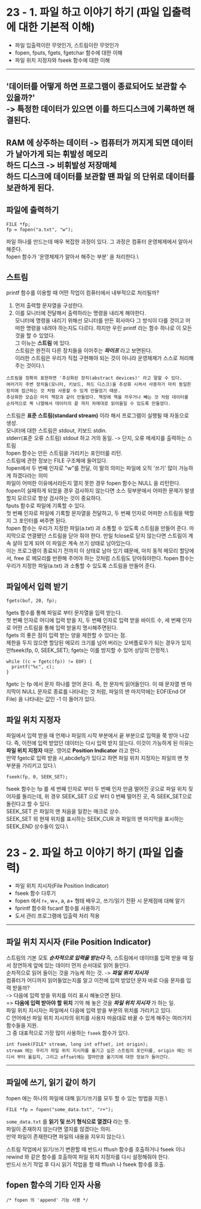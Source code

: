 # 23 - 1. 파일 하고 이야기 하기 (파일 입출력에 대한 기본적 이해)
- 파일 입출력이란 무엇인가, 스트림이란 무엇인가
- fopen, fputs, fgets, fgetchar 함수에 대한 이해
- 파일 위치 지정자와 fseek 함수에 대한 이해
---
'데이터를 어떻게 하면 프로그램이 종료되어도 보관할 수 있을까?'\
-> 특정한 데이터가 있으면 이를 하드디스크에 기록하면 해결된다.
---
RAM 에 상주하는 데이터 -> 컴퓨터가 꺼지게 되면 데이터가 날아가게 되는 __휘발성 메모리__\
하드 디스크 -> 비휘발성 저장매체\
하드 디스크에 데이터를 보관할 땐 __파일__ 의 단위로 데이터를 보관하게 된다.
---
## 파일에 출력하기
```
FILE *fp;
fp = fopen("a.txt", "w");
```
파일 하나를 만드는데 매우 복잡한 과정이 있다. 그 과정은 컴퓨터 운영체제에서 알아서 해준다.\
fopen  함수가 '운영체제가 알아서 해주는 부분' 을 처리한다.\
## 스트림
printf 함수를 이용할 때 어떤 작업이 컴퓨터에서 내부적으로 처리될까?
1. 먼저 출력할 문자열을 구성한다.
2. 이를 모니터에 전달해서 출력하라는 명령을 내리게 해야한다.\
모니터에 명령을 내리기 위해선 모니터를 만든 회사마다 그 방식이 다를 것이고 어떠한 명령을 내려야 하는지도 다르다. 하지만 우린 printf 라는 함수 하나로 이 모든 것을 할 수 있었다.\
그 이뉴는 __스트림__ 에 있다.\
스트림은 완전히 다른 장치들을 이어주는 ___파이프___ 라고 보면된다.\
이러한 스트림은 우리가 직접 구현해야 되는 것이 아니라 운영체제가 스스로 처리해주는 것이다.\
```
스트림을 정확히 표현하면 '추상화된 장치(abstract devices)' 라고 말할 수 있다.
여러가지 주변 장치들(모니터, 키보드, 하드 디스크)을 추상화 시켜서 사용자가 마치 동일한 장치에 접근하는 것 처럼 사용할 수 있게 만들었기 때문.
추상화한 모습은 마치 책장과 같이 만들었다. 책장에 책을 끼우거나 빼는 것 처럼 데이터를 순차적으로 쭉 나열해서 데이터의 끝 까지 차례대로 읽어들일 수 있도록 만들었다.
```
스트림은 __표준 스트림(standard stream)__ 이라 해서 프로그램이 실행될 때 자동으로 생성.\
모니터에 대한 스트림은 stdout, 키보드 stdin.\
stderr(표준 오류 스트림) stdout 하고 거의 동일. -> 단지, 오류 메세지를 출력하는 스트림\
fopen 함수는 만든 스트림을 가리키는 포인터를 리턴.\
스트림에 관한 정보는 FILE 구조체에 들어있다.\
fopen에서 두 번째 인자로 "w"를 전달, 이 말의 의미는 파일에 오직 '쓰기' 많이 가능하게 하겠다라는 의미\
파일이 어떠한 이유에서라든지 열지 못한 경우 fopen 함수는 NULL 을 리턴한다.\
fopen이 실패하게 되었을 경우 검사하지 않는다면 소스 뒷부분에서 어떠한 문제가 발생할지 모르므로 항상 검사하는 것이 중요하다.\
fputs 함수로 파일에 기록할 수 있다.\
첫 번째 인자로 파일에 기록할 문자열을 전달하고, 두 번째 인자로 어떠한 스트림을 택할지 그 포인터를 써주면 된다.\
fopen 함수는 우리가 지정한 파일(a.txt) 과 소통할 수 있도록 스트림을 만들어 준다.
마지막으로 연결됐던 스트림을 닫아 줘야 한다. 만일 fclose로 닫지 않는다면 스트림이 계속 살아 있게 되어 이 파일은 계속 쓰기 상태로 남아있는다.\
이는 프로그램이 종료되기 전까지 이 상태로 남아 있기 떄문에, 마치 동적 메모리 할당에서, free 로 메모리를 반환해 주어야 하는 것처럼 스트림도 닫아줘야한다.
fopen 함수는 우리가 지정한 파일(a.txt) 과 소통할 수 있도록 스트림을 만들어 준다.
## 파일에서 입력 받기
```
fgets(buf, 20, fp);
```
fgets 함수를 통해 파일로 부터 문자열을 입력 받는다.\
첫 번째 인자로 어디에 입력 받을 지, 두 번째 인자로 입력 받을 바이트 수, 세 번째 인자로 어떤 스트림을 통해 입력 받을지 명시해주면된다.\
fgets 의 좋은 점이 입력 받는 양을 제한할 수 있다는 점.\
제한을 두지 않으면 할당된 메모리 크기를 넘어 버리는 오버플로우가 되는 경우가 있지만fseek(fp, 0, SEEK_SET); fgets는 이를 방지할 수 있어 상당히 안정적.\

```
while ((c = fgetc(fp)) != EOF) {
  printf("%c", c);
}
```
fgetc 는 fp 에서 문자 하나를 얻어 온다. 즉, 한 문자씩 읽어들인다. 이 때 문자열 맨 마지막이 NULL 문자로 종료를 나타내는 것 처럼, 파일의 맨 마지막에는 EOF(End Of File) 을 나타내는 값인 -1 이 들어가 있다.
## 파일 위치 지정자
파일에서 입력 받을 때 언제나 파일의 시작 부분에서 끝 부분으로 입력을 쭉 받아 나갔다. 즉, 이전에 입력 받았던 데이터는 다시 입력 받지 않는다. 이것이 가능하게 된 이유는 __파일 위치 지정자__ 때문. 영어로 __Position Indicator__ 라고 한다.\
만약 fgetc로 입력 받을 시,abcdefg가 있다고 하면 파일 위치 지정자는 파일의 맨 첫 부분을 가리키고 있다.\
```
fseek(fp, 0, SEEK_SET);
```
fseek 함수는 fp 를 세 번째 인자로 부터 두 번째 인자 만큼 떨어진 곳으로 파일 위치 짖어자를 돌리는데, 위 경우 SEEK_SET 으로 부터 0 번째 떨어진 곳, 즉 SEEK_SET으로 돌린다고 할 수 있다.\
SEEK_SET 은 파일의 맨 처음을 일컫는 매크로 상수.\
SEEK_SET 외 현재 위치를 표시하는 SEEK_CUR 과 파일의 맨 마지막을 표시하는 SEEK_END 상수들이 있다.\

# 23 - 2. 파일 하고 이야기 하기 (파일 입출력)
- 파일 위치 지시자(File Position Indicator)
- fseek 함수 다루기
- fopen 에서 r+, w+, a, a+ 형태 배우고, 쓰기/읽기 전환 시 문제점에 대해 알기
- fprintf 함수와 fscanf 함수를 사용하기
- 도서 관리 프로그램에 입출력 처리 적용
---
## 파일 위치 지시자 (File Position Indicator)
스트림의 기본 모토 ___순차적으로 입력을 받는다___
즉, 스트림에서 데이터를 입력 받을 때 질서 정연하게 앞에 있는 데이터 먼저 순서대로 읽어 들인다.\
순차적으로 읽어 들이는 것을 가능케 하는 것. -> ___파일 위치 지시자___ \
컴퓨터가 어디까지 읽어들었는지를 알고 이전에 입력 받았던 문자 바로 다음 문자를 입력 받을까?\
-> 다음에 입력 받을 위치를 미리 표시 해놓으면 된다.\
=> __다음에 입력 받아야 할 위치__ 기억 해 놓은 것을 ___파일 위치 지시자___ 가 하는 일.\
파일 위치 지시자는 파일에서 다음에 입력 받을 부분의 위치를 가리키고 있다.\
C 언어에선 파일 위치 지시자의 위치를 사용자 마음대로 바꿀 수 있게 해주는 여러가지 함수들을 지원.\
그 중 대표적으로 가장 많이 사용하는 ```fseek``` 함수가 있다.
```
int fseek(FILE* stream, long int offset, int origin);
stream 에는 우리가 파일 위치 지시자를 옮기고 싶은 스트림의 포인터를, origin 에는 어디서 부터 옮길지, 그리고 offset에는 얼마만큼 옮기지에 대한 정보가 들어간다.
```
---
## 파일에 쓰기, 읽기 같이 하기 
fopen 에는 하나의 파일에 대해 읽기/쓰기를 모두 할 수 있는 방법을 지원.\
```
FILE *fp = fopen("some_data.txt", "r+");
```
```some_data.txt``` 를 __읽기 및 쓰기 형식으로 열겠다__ 라는 뜻.\
파일이 존재하지 않는다면 열지를 않겠다는 의미.\
만약 파일이 존재한다면 파일의 내용을 지우지 않는다.\

스트림 작업에서 읽기/쓰기 변환할 때 반드시 fflush 함수를 호출하거나 fseek 이나 rewind 와 같은 함수를 호출하여 파일 위치 지정자를 다시 설정해줘야 한다.\
 반드시 쓰기 작업 후 다시 읽기 작업을 할 때 fflush 나 fseek 함수를 호출.

 ## fopen 함수의 기타 인자 사용
```
/* fopen 의 'append' 기능 사용 */
```
